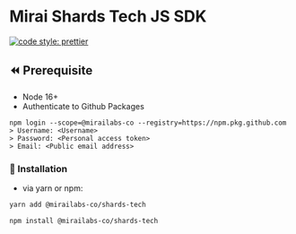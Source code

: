 # Mirai Shards Tech JS SDK

[![code style: prettier](https://img.shields.io/badge/code_style-prettier-ff69b4.svg?style=flat-square)](https://github.com/prettier/prettier)

## ⏪ Prerequisite

-   Node 16+
-   Authenticate to Github Packages

```
npm login --scope=@mirailabs-co --registry=https://npm.pkg.github.com
> Username: <Username>
> Password: <Personal access token>
> Email: <Public email address>
```

### 🚀 Installation

-   via yarn or npm:

```bash
yarn add @mirailabs-co/shards-tech

npm install @mirailabs-co/shards-tech
```
